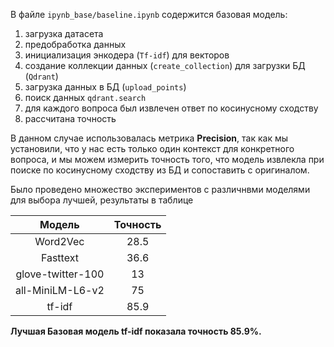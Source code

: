 В файле `ipynb_base/baseline.ipynb` содержится базовая модель:
1. загрузка датасета
2. предобработка данных
3. инициализация энкодера (`Tf-idf`) для векторов 
4. создание коллекции данных (`create_collection`) для загрузки БД (`Qdrant`)
5. загрузка данных в БД (`upload_points`)
6. поиск данных `qdrant.search`
7. для каждого вопроса был извлечен ответ по косинусному сходству
8. рассчитана точность

В данном случае использовалась метрика **Precision**, так как мы установили, что у нас есть только один контекст для конкретного вопроса, и мы можем измерить точность того, что модель извлекла при поиске по косинусному сходству из БД и сопоставить с оригиналом. 

Было проведено множество экспериментов с различнвми моделями для выбора лучшей, результаты в таблице

| Модель | Точность |
|:------------:|:------------:|
| Word2Vec  | 28.5  |
| Fasttext  | 36.6  |
| glove-twitter-100  | 13  |
| all-MiniLM-L6-v2  | 75 |
| tf-idf  | 85.9  |

**Лучшая Базовая модель tf-idf показала точность 85.9%.**
